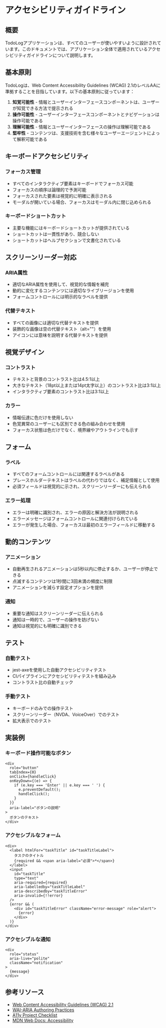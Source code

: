 # アクセシビリティガイドライン

## 概要

TodoLogアプリケーションは、すべてのユーザーが使いやすいように設計されています。このドキュメントでは、アプリケーション全体で適用されているアクセシビリティガイドラインについて説明します。

## 基本原則

TodoLogは、Web Content Accessibility Guidelines (WCAG) 2.1のレベルAAに準拠することを目指しています。以下の基本原則に従っています：

1. **知覚可能性** - 情報とユーザーインターフェースコンポーネントは、ユーザーが知覚できる方法で提示される
2. **操作可能性** - ユーザーインターフェースコンポーネントとナビゲーションは操作可能である
3. **理解可能性** - 情報とユーザーインターフェースの操作は理解可能である
4. **堅牢性** - コンテンツは、支援技術を含む様々なユーザーエージェントによって解釈可能である

## キーボードアクセシビリティ

### フォーカス管理

- すべてのインタラクティブ要素はキーボードでフォーカス可能
- フォーカスの順序は論理的で予測可能
- フォーカスされた要素は視覚的に明確に表示される
- モーダルが開いている場合、フォーカスはモーダル内に閉じ込められる

### キーボードショートカット

- 主要な機能にはキーボードショートカットが提供されている
- ショートカットは一貫性があり、競合しない
- ショートカットはヘルプセクションで文書化されている

## スクリーンリーダー対応

### ARIA属性

- 適切なARIA属性を使用して、視覚的な情報を補完
- 動的に変化するコンテンツには適切なライブリージョンを使用
- フォームコントロールには明示的なラベルを提供

### 代替テキスト

- すべての画像には適切な代替テキストを提供
- 装飾的な画像は空の代替テキスト（alt=""）を使用
- アイコンには意味を説明する代替テキストを提供

## 視覚デザイン

### コントラスト

- テキストと背景のコントラスト比は4.5:1以上
- 大きなテキスト（18pt以上または14pt太字以上）のコントラスト比は3:1以上
- インタラクティブ要素のコントラスト比は3:1以上

### カラー

- 情報伝達に色だけを使用しない
- 色覚異常のユーザーにも区別できる色の組み合わせを使用
- フォーカス状態は色だけでなく、境界線やアウトラインでも示す

## フォーム

### ラベル

- すべてのフォームコントロールには関連するラベルがある
- プレースホルダーテキストはラベルの代わりではなく、補足情報として使用
- 必須フィールドは視覚的に示され、スクリーンリーダーにも伝えられる

### エラー処理

- エラーは明確に識別され、エラーの原因と解決方法が説明される
- エラーメッセージはフォームコントロールに関連付けられている
- エラーが発生した場合、フォーカスは最初のエラーフィールドに移動する

## 動的コンテンツ

### アニメーション

- 自動再生されるアニメーションは5秒以内に停止するか、ユーザーが停止できる
- 点滅するコンテンツは1秒間に3回未満の頻度に制限
- アニメーションを減らす設定オプションを提供

### 通知

- 重要な通知はスクリーンリーダーに伝えられる
- 通知は一時的で、ユーザーの操作を妨げない
- 通知は視覚的にも明確に識別できる

## テスト

### 自動テスト

- jest-axeを使用した自動アクセシビリティテスト
- CIパイプラインにアクセシビリティテストを組み込み
- コントラスト比の自動チェック

### 手動テスト

- キーボードのみでの操作テスト
- スクリーンリーダー（NVDA、VoiceOver）でのテスト
- 拡大表示でのテスト

## 実装例

### キーボード操作可能なボタン

```tsx
<div
  role="button"
  tabIndex={0}
  onClick={handleClick}
  onKeyDown={(e) => {
    if (e.key === 'Enter' || e.key === ' ') {
      e.preventDefault();
      handleClick();
    }
  }}
  aria-label="ボタンの説明"
>
  ボタンのテキスト
</div>
```

### アクセシブルなフォーム

```tsx
<div>
  <label htmlFor="taskTitle" id="taskTitleLabel">
    タスクのタイトル
    {required && <span aria-label="必須">*</span>}
  </label>
  <input
    id="taskTitle"
    type="text"
    aria-required={required}
    aria-labelledby="taskTitleLabel"
    aria-describedby="taskTitleError"
    aria-invalid={!!error}
  />
  {error && (
    <div id="taskTitleError" className="error-message" role="alert">
      {error}
    </div>
  )}
</div>
```

### アクセシブルな通知

```tsx
<div
  role="status"
  aria-live="polite"
  className="notification"
>
  {message}
</div>
```

## 参考リソース

- [Web Content Accessibility Guidelines (WCAG) 2.1](https://www.w3.org/TR/WCAG21/)
- [WAI-ARIA Authoring Practices](https://www.w3.org/TR/wai-aria-practices-1.1/)
- [A11y Project Checklist](https://www.a11yproject.com/checklist/)
- [MDN Web Docs: Accessibility](https://developer.mozilla.org/en-US/docs/Web/Accessibility)
